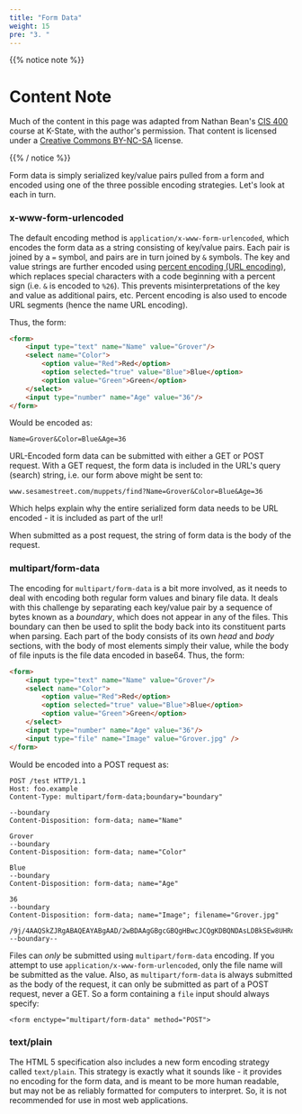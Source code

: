 ```yaml
---
title: "Form Data"
weight: 15
pre: "3. "
---
```

{{% notice note %}}

# Content Note

Much of the content in this page was adapted from Nathan Bean's [CIS 400](https://textbooks.cs.ksu.edu/cis400/3-web-development/03-web-data/03-form-data/) course at K-State, with the author's permission. That content is licensed under a [Creative Commons BY-NC-SA](https://creativecommons.org/licenses/by-nc-sa/4.0/) license.

{{% / notice %}}


Form data is simply serialized key/value pairs pulled from a form and encoded using one of the three possible encoding strategies.  Let's look at each in turn.

### x-www-form-urlencoded

The default encoding method is `application/x-www-form-urlencoded`, which encodes the form data as a string consisting of key/value pairs.  Each pair is joined by a `=` symbol, and pairs are in turn joined by `&` symbols.  The key and value strings are further encoded using [percent encoding (URL encoding)](https://developer.mozilla.org/en-US/docs/Glossary/percent-encoding), which replaces special characters with a code beginning with a percent sign (i.e. `&` is encoded to `%26`).  This prevents misinterpretations of the key and value as additional pairs, etc.  Percent encoding is also used to encode URL segments (hence the name URL encoding).

Thus, the form:

```html
<form>
    <input type="text" name="Name" value="Grover"/>
    <select name="Color">
        <option value="Red">Red</option>
        <option selected="true" value="Blue">Blue</option>
        <option value="Green">Green</option>
    </select>
    <input type="number" name="Age" value="36"/>
</form>
```

Would be encoded as:

```
Name=Grover&Color=Blue&Age=36
```

URL-Encoded form data can be submitted with either a GET or POST request.  With a GET request, the form data is included in the URL's query (search) string, i.e. our form above might be sent to:

```
www.sesamestreet.com/muppets/find?Name=Grover&Color=Blue&Age=36
```

Which helps explain why the entire serialized form data needs to be URL encoded - it is included as part of the url!

When submitted as a post request, the string of form data is the body of the request.


### multipart/form-data 

The encoding for `multipart/form-data` is a bit more involved, as it needs to deal with encoding both regular form values and binary file data.  It deals with this challenge by separating each key/value pair by a sequence of bytes known as a _boundary_, which does not appear in any of the files.  This boundary can then be used to split the body back into its constituent parts when parsing.  Each part of the body consists of its own _head_ and _body_ sections, with the body of most elements simply their value, while the body of file inputs is the file data encoded in base64.  Thus, the form:

```html
<form>
    <input type="text" name="Name" value="Grover"/>
    <select name="Color">
        <option value="Red">Red</option>
        <option selected="true" value="Blue">Blue</option>
        <option value="Green">Green</option>
    </select>
    <input type="number" name="Age" value="36"/>
    <input type="file" name="Image" value="Grover.jpg" />
</form>
```

Would be encoded into a POST request as:

```
POST /test HTTP/1.1 
Host: foo.example
Content-Type: multipart/form-data;boundary="boundary" 

--boundary 
Content-Disposition: form-data; name="Name" 

Grover
--boundary 
Content-Disposition: form-data; name="Color" 

Blue
--boundary 
Content-Disposition: form-data; name="Age" 

36
--boundary 
Content-Disposition: form-data; name="Image"; filename="Grover.jpg" 

/9j/4AAQSkZJRgABAQEAYABgAAD/2wBDAAgGBgcGBQgHBwcJCQgKDBQNDAsLDBkSEw8UHRofHh0aHBwgJC4nICIsIxwcKDcpLDAxNDQ0Hyc5PTgyPC4zNDL/2wBDAQkJCQwLDBgNDRgyIRwhMjIyMjIyMjIyMjIyMjIyMjIyMjIyMjIyMjIyMjIyMjIyMjI...
--boundary--
```

Files can _only_ be submitted using `multipart/form-data` encoding.  If you attempt to use `application/x-www-form-urlencoded`, only the file name will be submitted as the value.  Also, as `multipart/form-data` is always submitted as the body of the request, it can only be submitted as part of a POST request, never a GET.  So a form containing a `file` input should always specify:

`<form enctype="multipart/form-data" method="POST">`

### text/plain

The HTML 5 specification also includes a new form encoding strategy called `text/plain`. This strategy is exactly what it sounds like - it provides no encoding for the form data, and is meant to be more human readable, but may not be as reliably formatted for computers to interpret. So, it is not recommended for use in most web applications. 
